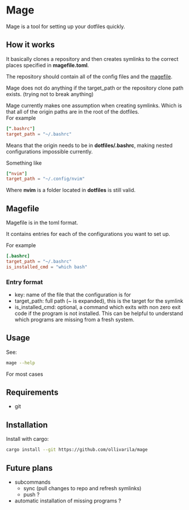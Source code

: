# Mage

Mage is a tool for setting up your dotfiles quickly.

## How it works

It basically clones a repository and then creates symlinks to the correct places specified in **magefile.toml**.

The repository should contain all of the config files and the [magefile](#magefile).

Mage does not do anything if the target_path or the repository clone path exists. (trying not to break anything)

Mage currently makes one assumption when creating symlinks. Which is that all of the origin paths are in the root of the dotfiles.  
For example

```toml
[".bashrc"]
target_path = "~/.bashrc"
```

Means that the origin needs to be in **dotfiles/.bashrc**, making nested configurations impossible currently.

Something like

```toml
["nvim"]
target_path = "~/.config/nvim"
```

Where **nvim** is a folder located in **dotfiles** is still valid.

## Magefile

Magefile is in the toml format.

It contains entries for each of the configurations you want to set up.

For example

```toml
[.bashrc]
target_path = "~/.bashrc"
is_installed_cmd = "which bash"
```

### Entry format

- key: name of the file that the configuration is for
- target_path: full path (~ is expanded), this is the target for the symlink
- is_installed_cmd: optional, a command which exits with non zero exit code if the program is not installed. This can be helpful to understand which programs are missing from a fresh system.

## Usage

See:

```sh
mage --help
```

For most cases

## Requirements

- git

## Installation

Install with cargo:

```sh
cargo install --git https://github.com/ollivarila/mage
```

## Future plans

- subcommands
  - sync (pull changes to repo and refresh symlinks)
  - push ?
- automatic installation of missing programs ?
